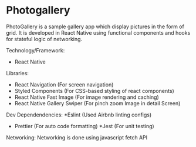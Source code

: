 # Photogallery
PhotoGallery is a sample gallery app which display pictures in the form of grid. It is developed in React Native using functional components and hooks for stateful logic of 
networking.


Technology/Framework: 
* React Native

Libraries:
* React Navigation (For screen navigation)
* Styled Components (For CSS-based styling of react components)
* React Native Fast Image (For image rendering and caching)
* React Native Gallery Swiper (For pinch zoom Image in detail Screen)

Dev Dependendencies:
*Eslint (Used Airbnb linting configs)
* Prettier (For auto code formatting)
*Jest (For unit testing)

Networking:
Networking is done using javascript fetch API



